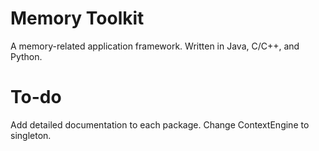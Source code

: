 # Memory Toolkit

A memory-related application framework. Written in Java, C/C++, and Python.

# To-do

Add detailed documentation to each package.
Change ContextEngine to singleton.
